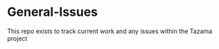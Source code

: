 <!-- SPDX-License-Identifier: Apache-2.0 -->

# General-Issues
This repo exists to track current work and any issues within the Tazama project
